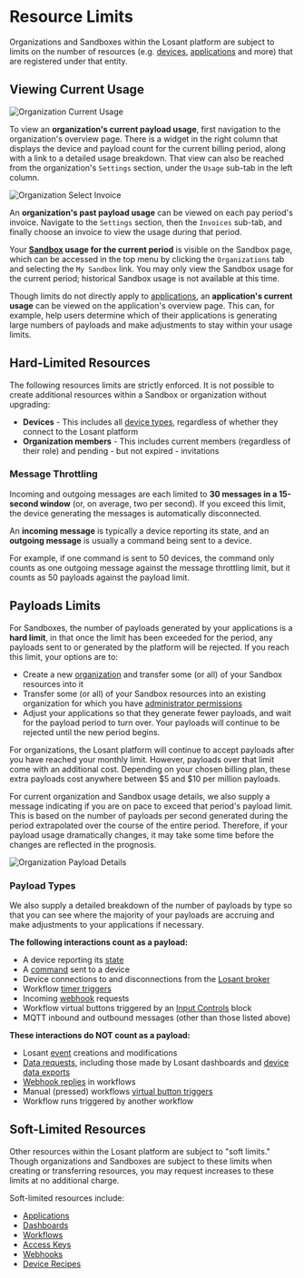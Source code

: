 # Resource Limits

Organizations and Sandboxes within the Losant platform are subject to limits on the number of resources (e.g. [devices](/devices/overview), [applications](/applications/overview) and more) that are registered under that entity.

## Viewing Current Usage

![Organization Current Usage](/images/organizations/organization-current-usage.png "Organization Current Usage")

To view an **organization's current payload usage**, first navigation to the organization's overview page. There is a widget in the right column that displays the device and payload count for the current billing period, along with a link to a detailed usage breakdown. That view can also be reached from the organization's `Settings` section, under the `Usage` sub-tab in the left column.

![Organization Select Invoice](/images/organizations/organization-select-invoice.png "Organization Select Invoice")

An **organization's past payload usage** can be viewed on each pay period's invoice. Navigate to the `Settings` section, then the `Invoices` sub-tab, and finally choose an invoice to view the usage during that period.

Your **[Sandbox](/user-accounts/sandbox) usage for the current period** is visible on the Sandbox page, which can be accessed in the top menu by clicking the `Organizations` tab and selecting the `My Sandbox` link. You may only view the Sandbox usage for the current period; historical Sandbox usage is not available at this time.

Though limits do not directly apply to [applications](/applications/overview), an **application's current usage** can be viewed on the application's overview page. This can, for example, help users determine which of their applications is generating large numbers of payloads and make adjustments to stay within your usage limits.

## Hard-Limited Resources

The following resources limits are strictly enforced. It is not possible to create additional resources within a Sandbox or organization without upgrading:

-   **Devices** - This includes all [device types](https://docs.losant.com/devices/overview/#device-type), regardless of whether they connect to the Losant platform
-   **Organization members** - This includes current members (regardless of their role) and pending - but not expired - invitations

### Message Throttling

Incoming and outgoing messages are each limited to **30 messages in a 15-second window** (or, on average, two per second). If you exceed this limit, the device generating the messages is automatically disconnected.

An **incoming message** is typically a device reporting its state, and an **outgoing message** is usually a command being sent to a device.

For example, if one command is sent to 50 devices, the command only counts as one outgoing message against the message throttling limit, but it counts as 50 payloads against the payload limit.

## Payloads Limits

For Sandboxes, the number of payloads generated by your applications is a **hard limit**, in that once the limit has been exceeded for the period, any payloads sent to or generated by the platform will be rejected. If you reach this limit, your options are to:

-   Create a new [organization](/organizations/overview) and transfer some (or all) of your Sandbox resources into it
-   Transfer some (or all) of your Sandbox resources into an existing organization for which you have [administrator permissions](https://docs.losant.com/organizations/overview/#organization-membership-and-roles)
-   Adjust your applications so that they generate fewer payloads, and wait for the payload period to turn over. Your payloads will continue to be rejected until the new period begins.

For organizations, the Losant platform will continue to accept payloads after you have reached your monthly limit. However, payloads over that limit come with an additional cost. Depending on your chosen billing plan, these extra payloads cost anywhere between $5 and $10 per million payloads.

For current organization and Sandbox usage details, we also supply a message indicating if you are on pace to exceed that period's payload limit. This is based on the number of payloads per second generated during the period extrapolated over the course of the entire period. Therefore, if your payload usage dramatically changes, it may take some time before the changes are reflected in the prognosis.

![Organization Payload Details](/images/organizations/organization-payload-details.png "Organization Payload Details")

### Payload Types

We also supply a detailed breakdown of the number of payloads by type so that you can see where the majority of your payloads are accruing and make adjustments to your applications if necessary.

**The following interactions count as a payload:**

-   A device reporting its [state](/devices/state)
-   A [command](/devices/commands) sent to a device
-   Device connections to and disconnections from the [Losant broker](/mqtt/overview/#the-losant-message-broker)
-   Workflow [timer triggers](/workflows/triggers/timer/)
-   Incoming [webhook](/applications/webhooks/) requests
-   Workflow virtual buttons triggered by an [Input Controls](/dashboards/input-controls/) block
-   MQTT inbound and outbound messages (other than those listed above)

**These interactions do NOT count as a payload:**

-   Losant [event](/events/overview) creations and modifications
-   [Data requests](/rest-api/data/), including those made by Losant dashboards and [device data exports](/devices/overview/)
-   [Webhook replies](/workflows/outputs/webhook-reply/) in workflows
-   Manual (pressed) workflows [virtual button triggers](/workflows/triggers/virtual-button/)
-   Workflow runs triggered by another workflow

## Soft-Limited Resources

Other resources within the Losant platform are subject to "soft limits." Though organizations and Sandboxes are subject to these limits when creating or transferring resources, you may request increases to these limits at no additional charge.

Soft-limited resources include:

-   [Applications](/applications/overview)
-   [Dashboards](/dashboards/overview)
-   [Workflows](/workflows/overview)
-   [Access Keys](/applications/access-keys)
-   [Webhooks](/applications/webhooks)
-   [Device Recipes](/devices/device-recipes)
